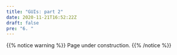 ```yaml
---
title: "GUIs: part 2"
date: 2020-11-21T16:52:22Z
draft: false
pre: "6. "
---
```



{{% notice warning %}}
Page under construction.
{{% /notice %}}
